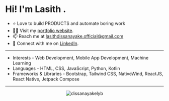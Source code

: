 <h1 align="left">Hi! I'm Lasith .</h1>

- ⭐ Love to build PRODUCTS and automate boring work
- 👨‍💻 Visit my [portfolio website](https://lasith.netlify.app).
- 📫 Reach me at [lasithdissanayake.official@gmail.com](mailto:lasithdissanayake.official@gmail.com) 
- 🤝 Connect with me on [LinkedIn](https://www.linkedin.com/in/lasith-dissanayake/).

---


- Interests - Web Development, Mobile App Development, Machine Learning
- Languages -  HTML, CSS, JavaScript, Python, Kotlin
- Frameworks & Libraries - Bootstrap, Tailwind CSS, NativeWind, ReactJS, React Native, Jetpack Compose

---

<p align="center">
  <img src="https://komarev.com/ghpvc/?username=dissanayakelyb&label=Profile%20views&color=0e75b6&style=flat" alt="dissanayakelyb" />
</p>
